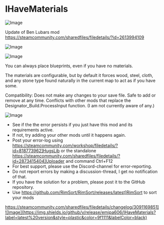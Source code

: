 # IHaveMaterials

![Image](https://i.imgur.com/buuPQel.png)

Update of Ben Lubars mod https://steamcommunity.com/sharedfiles/filedetails/?id=2613994109

![Image](https://i.imgur.com/pufA0kM.png)

	
![Image](https://i.imgur.com/Z4GOv8H.png)

You can always place blueprints, even if you have no materials.

The materials are configurable, but by default it forces wood, steel, cloth, and any stone type found naturally in the current map to act as if you have some.

Compatibility:
Does not make any changes to your save file. Safe to add or remove at any time.
Conflicts with other mods that replace the Designator_Build.ProcessInput function. (I am not currently aware of any.)

![Image](https://i.imgur.com/PwoNOj4.png)



-  See if the the error persists if you just have this mod and its requirements active.
-  If not, try adding your other mods until it happens again.
-  Post your error-log using https://steamcommunity.com/workshop/filedetails/?id=818773962]HugsLib or the standalone https://steamcommunity.com/sharedfiles/filedetails/?id=2873415404]Uploader and command Ctrl+F12
-  For best support, please use the Discord-channel for error-reporting.
-  Do not report errors by making a discussion-thread, I get no notification of that.
-  If you have the solution for a problem, please post it to the GitHub repository.
-  Use https://github.com/RimSort/RimSort/releases/latest]RimSort to sort your mods



https://steamcommunity.com/sharedfiles/filedetails/changelog/3091169851]![Image](https://img.shields.io/github/v/release/emipa606/IHaveMaterials?label=latest%20version&style=plastic&color=9f1111&labelColor=black)

